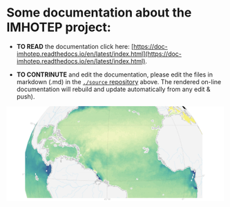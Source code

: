# Some documentation about the IMHOTEP project:

* __TO READ__ the documentation click here: [https://doc-imhotep.readthedocs.io/en/latest/index.html](https://doc-imhotep.readthedocs.io/en/latest/index.html).

* __TO CONTRINUTE__  and edit the documentation, please edit the files in markdown (.md) in the [`./source` repository](https://github.com/imhotep-project/doc-imhotep/tree/main/source) above. The rendered on-line documentation will rebuild and update automatically from any edit & push).

![imhotep](https://github.com/imhotep-project/doc-imhotep/blob/main/source/img/sss-esa.png)

